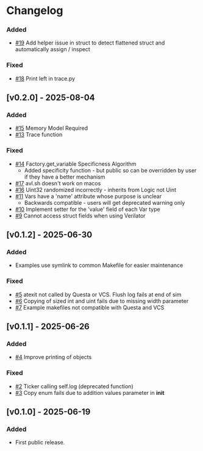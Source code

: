 # Changelog

### Added
- [#19](https://github.com/projectapheleia/avl/issues/19) Add helper issue in struct to detect flattened struct and automatically assign / inspect

### Fixed
- [#18](https://github.com/projectapheleia/avl/issues/18) Print left in trace.py

## [v0.2.0] - 2025-08-04

### Added
- [#15](https://github.com/projectapheleia/avl/issues/13) Memory Model Required
- [#13](https://github.com/projectapheleia/avl/issues/13) Trace function

### Fixed
- [#14](https://github.com/projectapheleia/avl/issues/14) Factory.get_variable Specificness Algorithm
    - Added specificity function - but public so can be overridden by user if they have a better mechanism
- [#17](https://github.com/projectapheleia/avl/issues/17) avl.sh doesn't work on macos
- [#16](https://github.com/projectapheleia/avl/issues/16) Uint32 randomized incorrectly - inherits from Logic not Uint
- [#11](https://github.com/projectapheleia/avl/issues/11) Vars have a 'name' attribute whose purpose is unclear
    - Backwards compatible - users will get deprecated warning only
- [#10](https://github.com/projectapheleia/avl/issues/10) Implement setter for the 'value' field of each Var type
- [#9](https://github.com/projectapheleia/avl/issues/9) Cannot access struct fields when using Verilator

## [v0.1.2] - 2025-06-30

### Added
- Examples use symlink to common Makefile for easier maintenance

### Fixed
- [#5](https://github.com/projectapheleia/avl/issues/5) atexit not called by Questa or VCS. Flush log fails at end of sim
- [#6](https://github.com/projectapheleia/avl/issues/6) Copying of sized int and uint fails due to missing width parameter
- [#7](https://github.com/projectapheleia/avl/issues/7) Example makefiles not compatible with Questa and VCS

## [v0.1.1] - 2025-06-26

### Added
- [#4](https://github.com/projectapheleia/avl/issues/4) Improve printing of objects

### Fixed
- [#2](https://github.com/projectapheleia/avl/issues/2) Ticker calling self.log (deprecated function)
- [#3](https://github.com/projectapheleia/avl/issues/3) Copy enum fails due to addition values parameter in __init__

## [v0.1.0] - 2025-06-19

### Added
- First public release.
